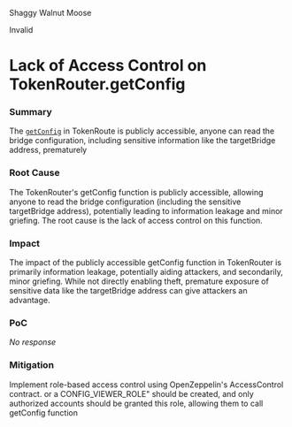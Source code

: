 Shaggy Walnut Moose

Invalid

# Lack of Access Control on TokenRouter.getConfig

### Summary

The [`getConfig`](https://github.com/sherlock-audit/2025-01-peapods-finance/blob/main/contracts/contracts/ccip/TokenRouter.sol#L16) in  TokenRoute is publicly accessible, anyone can read the bridge configuration, including sensitive information like the targetBridge address, prematurely

### Root Cause

The TokenRouter's getConfig function is publicly accessible, allowing anyone to read the bridge configuration (including the sensitive targetBridge address), potentially leading to information leakage and minor griefing.  The root cause is the lack of access control on this function.


### Impact

The impact of the publicly accessible getConfig function in TokenRouter is primarily information leakage, potentially aiding attackers, and secondarily, minor griefing.  While not directly enabling theft, premature exposure of sensitive data like the targetBridge address can give attackers an advantage. 

### PoC

_No response_

### Mitigation

 Implement role-based access control using OpenZeppelin's AccessControl contract. or  a  CONFIG_VIEWER_ROLE" should be created, and only authorized accounts should be granted this role, allowing them to call  getConfig function